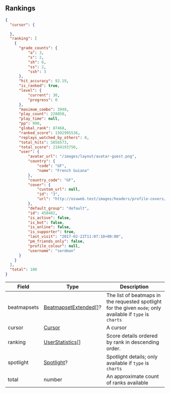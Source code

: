 ## Rankings
```json
{
  "cursor": {

  },
  "ranking": [
    {
      "grade_counts": {
          "a": 3,
          "s": 2,
          "sh": 6,
          "ss": 2,
          "ssh": 3
      },
      "hit_accuracy": 92.19,
      "is_ranked": true,
      "level": {
          "current": 30,
          "progress": 0
      },
      "maximum_combo": 3948,
      "play_count": 228050,
      "play_time": null,
      "pp": 990,
      "global_rank": 87468,
      "ranked_score": 1502995536,
      "replays_watched_by_others": 0,
      "total_hits": 5856573,
      "total_score": 2104193750,
      "user": {
          "avatar_url": "/images/layout/avatar-guest.png",
          "country": {
              "code": "GF",
              "name": "French Guiana"
          },
          "country_code": "GF",
          "cover": {
              "custom_url": null,
              "id": "3",
              "url": "http://osuweb.test/images/headers/profile-covers/c3.jpg"
          },
          "default_group": "default",
          "id": 458402,
          "is_active": false,
          "is_bot": false,
          "is_online": false,
          "is_supporter": true,
          "last_visit": "2017-02-22T11:07:10+00:00",
          "pm_friends_only": false,
          "profile_colour": null,
          "username": "serdman"
      }
    }
  ],
  "total": 100
}
```

Field          | Type                                         | Description
-------------- | -------------------------------------------- | -----------
beatmapsets    | [BeatmapsetExtended](#beatmapsetextended)[]? | The list of beatmaps in the requested spotlight for the given `mode`; only available if `type` is `charts`
cursor         | [Cursor](#cursor)                            | A cursor
ranking        | [UserStatistics](#userstatistics)[]          | Score details ordered by rank in descending order.
spotlight      | [Spotlight](#spotlight)?                     | Spotlight details; only available if `type` is `charts`
total          | number                                       | An approximate count of ranks available
